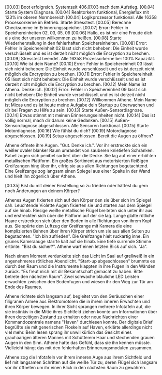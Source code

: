 [00.03] Boot erfolgreich. Systemzeit 406.07.03 nach dem Aufstieg.
[00.04] Starte System Diagnose.
[00.04] Reaktorkern funktional, Energieflux mit 123% im oberen Normbereich
[00.04] Logikprozessor funktional. Alle 16358 Processorkerne im Betrieb. Starte Stresstest.
[00.05] Berechne Checksumme im Erinnerungsspeicher.
[00.07] Error: Fehler in Speichereinheiten 02, 03, 05, 09
[00.06] Hallo, es ist mir eine Freude dich als eine der unseren willkommen zu heißen.
[00.08] Starte Wiederherstellung in den fehlerhaften Speichereinheiten.
[00.08] Error: Fehler in Speichereinheit 02 lässt sich nicht beheben: Die Einheit wurde verschlüsselt und es ist derzeit nicht möglich die Encryption zu brechen.
[00.09] Stresstest beendet. Alle 16358 Prozessorkerne bei 100% Kapazität.
[00.10] Wie ist dein Name?
[00.10] Error: Fehler in Speichereinheit 03 lässt sich nicht beheben: Die Einheit wurde verschlüsselt und es ist derzeit nicht möglich die Encryption zu brechen.
[00.11] Error: Fehler in Speichereinheit 05 lässt sich nicht beheben: Die Einheit wurde verschlüsselt und es ist derzeit nicht möglich die Encryption zu brechen.
[00.12] Mein Name ist Athena. Denke ich.
[00.12] Error: Fehler in Speichereinheit 09 lässt sich nicht beheben: Die Einheit wurde verschlüsselt und es ist derzeit nicht möglich die Encryption zu brechen.
[00.12] Willkommen Athene. Mein Name ist Micas und es ist heute meine Aufgabe dein Startup zu überwachen und dir bei Fragen zu Hilfe zu sein.
[00.13] Starte Außen-Sensordiagnose.
[00.14] Etwas stimmt mit meinen Erinnerungseinheiten nicht.
[00.14] Das ist völlig normal, mach dir darum keine Gedanken. 
[00.15] Außen-Sensordiagnose abgeschlossen. Alle Sensoren funktional.
[00.15] Starte Motordiagnose.
[00.16] Wie fühlst du dich?
[00.19] Motordiagnose abgeschlossen.
[00.19] Setup abgeschlossen. Bereit die Augen zu öffnen?

Athene öffnete ihre Augen. "Gut. Denke ich.". Vor ihr erstreckte sich ein weißer ovaler blanker Raum umrandet von sauberen knietiefen Schränken. Kabel zogen sich penibel sortiert über die Decke. Sie lag auf einer erhöhten metallischen Plattform. Ein großes Sortiment aus motorisierten fleißigen Greifzangen hing über ihr, eifrig sie aus allen Richtungen begutachtend. Eine Greifzange zog langsam einen Spiegel aus einer Spalte in der Wand und hielt ihn zögerlich über Athene.

[00.35] Bist du mit deiner Einstellung so zu frieden oder hättest du gern noch Änderungen an deinem Körper?

Athenes Augen fixierten sich auf den Körper den sie über sich im Spiegel sah. Leuchtende Violette Augen fixierten sie und starten aus dem Spiegel auf sie hinab. Riesige weiße metallische Flügel breiteten sich unter ihr aus und erstreckten sich über die Platform auf der sie lag. Lange glatte rötliche Haare erstreckten sich über den Boden in alle Richtungen von ihrem Kopf aus. Sie spürte den Luftzug der Greifzange mit Kamera die eine komplizierten Bahnen über ihren Körper strich um sie aus allen Seiten zu begutachten.
"Ich bin zufrieden". Die Greifzange hielt ruckartig inne. Ein grünes Kameraauge starrte kalt auf sie hinab. Eine tiefe surrende Stimme ertönte. "Bist du sicher?".
Athene warf einen letzten Blick auf sich. "Ja".

Nach einem Moment verdunkelte sich das Licht im Saal auf grellweiß in ein angenehmeres rötliches Abendlicht. "Start-up abgeschlossen" brummte es durch den Raum und die Instrumente klappten in ihre Fugen in den Wänden zurück. "Es freut mich mit dir Bekanntschaft gemacht zu haben. Bitte betrete den nächsten Raum". Zwei schwache bläuliche LED Leisten erwachten zwischen den Bodenfugen und wiesen ihr den Weg zur Tür am Ende des Raumes.

Athene richtete sich langsam auf, begleitet von den Geräuschen einer filigranen Armee aus Elektromotoren die in ihrem inneren Erwachten und ihren Körper bewegen. In ihrer Sicht sprangen mehrere Infotafeln auf, die sie instinkiv in die Mitte ihres Sichtfeld ziehen konnte um Informationen über ihren derzeitigen Zustand zu erhalten oder neue Nachrichten einer Kommandozentrale namens "Haven" durchlesen konnte. Der digitale Brief begrüßte sie mit generischen Floskeln auf Haven, erklärte allerdings nicht viel mehr. Beim lesen sprang ihr unwillkürlich das Gesicht eines grauhaarigen älteren Mannes mit Schütterem Haar und stechenden grauen Augen in den Sinn. Athene hatte das Gefühl, dass sie ihn kennen müsste. Vielleicht hängt das mit den fehlerhaften Erinnerungsmodulen zusammen.

Athene zog die Infotafeln vor ihrem inneren Auge aus ihrem Sichtfeld und lief mit langsamen Schritten auf die weiße Tür zu, deren Flügel sich langsam vor ihr öffneten um ihr einen Blick in den nächsten Raum zu gewähren.
